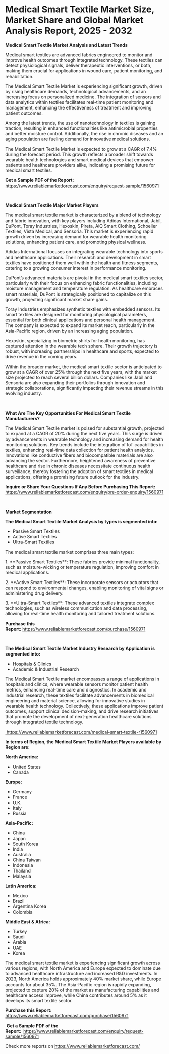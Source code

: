 <p><h1>Medical Smart Textile Market Size, Market Share and Global Market Analysis Report, 2025 - 2032</h1></p><p><strong>Medical Smart Textile Market Analysis and Latest Trends</strong></p>
<p><p>Medical smart textiles are advanced fabrics engineered to monitor and improve health outcomes through integrated technology. These textiles can detect physiological signals, deliver therapeutic interventions, or both, making them crucial for applications in wound care, patient monitoring, and rehabilitation. </p><p>The Medical Smart Textile Market is experiencing significant growth, driven by rising healthcare demands, technological advancements, and an increasing focus on personalized medicine. The integration of sensors and data analytics within textiles facilitates real-time patient monitoring and management, enhancing the effectiveness of treatment and improving patient outcomes.</p><p>Among the latest trends, the use of nanotechnology in textiles is gaining traction, resulting in enhanced functionalities like antimicrobial properties and better moisture control. Additionally, the rise in chronic diseases and an aging population are fueling demand for innovative medical solutions.</p><p>The Medical Smart Textile Market is expected to grow at a CAGR of 7.4% during the forecast period. This growth reflects a broader shift towards wearable health technologies and smart medical devices that empower patients and healthcare providers alike, indicating a promising future for medical smart textiles.</p></p>
<p><strong>Get a Sample PDF of the Report:&nbsp;</strong> <a href="https://www.reliablemarketforecast.com/enquiry/request-sample/1560971?utm_campaign=2781&utm_medium=2&utm_source=Github&utm_content=ia&utm_term=03032025&utm_id=medical-smart-textile">https://www.reliablemarketforecast.com/enquiry/request-sample/1560971</a></p>
<p>&nbsp;</p>
<p><strong>Medical Smart Textile Major Market Players</strong></p>
<p><p>The medical smart textile market is characterized by a blend of technology and fabric innovation, with key players including Adidas International, Jabil, DuPont, Toray Industries, Hexoskin, Pireta, AiQ Smart Clothing, Schoeller Textiles, Vista Medical, and Sensoria. This market is experiencing rapid growth driven by increasing demand for wearable health monitoring solutions, enhancing patient care, and promoting physical wellness.</p><p>Adidas International focuses on integrating wearable technology into sports and healthcare applications. Their research and development in smart textiles have positioned them well within the health and fitness segments, catering to a growing consumer interest in performance monitoring.</p><p>DuPont’s advanced materials are pivotal in the medical smart textiles sector, particularly with their focus on enhancing fabric functionalities, including moisture management and temperature regulation. As healthcare embraces smart materials, DuPont is strategically positioned to capitalize on this growth, projecting significant market share gains.</p><p>Toray Industries emphasizes synthetic textiles with embedded sensors. Its smart textiles are designed for monitoring physiological parameters, essential for both clinical applications and personal health management. The company is expected to expand its market reach, particularly in the Asia-Pacific region, driven by an increasing aging population.</p><p>Hexoskin, specializing in biometric shirts for health monitoring, has captured attention in the wearable tech sphere. Their growth trajectory is robust, with increasing partnerships in healthcare and sports, expected to drive revenue in the coming years.</p><p>Within the broader market, the medical smart textile sector is anticipated to grow at a CAGR of over 25% through the next five years, with the market size projected to reach several billion dollars. Companies like Jabil and Sensoria are also expanding their portfolios through innovation and strategic collaborations, significantly impacting their revenue streams in this evolving industry.</p></p>
<p>&nbsp;</p>
<p><strong>What Are The Key Opportunities For Medical Smart Textile Manufacturers?</strong></p>
<p><p>The Medical Smart Textile market is poised for substantial growth, projected to expand at a CAGR of 20% during the next five years. This surge is driven by advancements in wearable technology and increasing demand for health monitoring solutions. Key trends include the integration of IoT capabilities in textiles, enhancing real-time data collection for patient health analytics. Innovations like conductive fibers and biocompatible materials are also advancing the sector. Furthermore, heightened awareness of preventive healthcare and rise in chronic diseases necessitate continuous health surveillance, thereby fostering the adoption of smart textiles in medical applications, offering a promising future outlook for the industry.</p></p>
<p><strong>Inquire or Share Your Questions If Any Before Purchasing This Report:</strong> <a href="https://www.reliablemarketforecast.com/enquiry/pre-order-enquiry/1560971?utm_campaign=2781&utm_medium=2&utm_source=Github&utm_content=ia&utm_term=03032025&utm_id=medical-smart-textile">https://www.reliablemarketforecast.com/enquiry/pre-order-enquiry/1560971</a></p>
<p>&nbsp;</p>
<p><strong>Market Segmentation</strong></p>
<p><strong>The Medical Smart Textile Market Analysis by types is segmented into:</strong></p>
<p><ul><li>Passive Smart Textiles</li><li>Active Smart Textiles</li><li>Ultra-Smart Textiles</li></ul></p>
<p><p>The medical smart textile market comprises three main types: </p><p>1. **Passive Smart Textiles**: These fabrics provide minimal functionality, such as moisture-wicking or temperature regulation, improving comfort in medical applications.</p><p>2. **Active Smart Textiles**: These incorporate sensors or actuators that can respond to environmental changes, enabling monitoring of vital signs or administering drug delivery.</p><p>3. **Ultra-Smart Textiles**: These advanced textiles integrate complex technologies, such as wireless communication and data processing, allowing for real-time health monitoring and tailored treatment solutions.</p></p>
<p><strong>Purchase this Report:&nbsp;</strong><a href="https://www.reliablemarketforecast.com/purchase/1560971?utm_campaign=2781&utm_medium=2&utm_source=Github&utm_content=ia&utm_term=03032025&utm_id=medical-smart-textile">https://www.reliablemarketforecast.com/purchase/1560971</a></p>
<p>&nbsp;</p>
<p><strong>The Medical Smart Textile Market Industry Research by Application is segmented into:</strong></p>
<p><ul><li>Hospitals & Clinics</li><li>Academic & Industrial Research</li></ul></p>
<p><p>The Medical Smart Textile market encompasses a range of applications in hospitals and clinics, where wearable sensors monitor patient health metrics, enhancing real-time care and diagnostics. In academic and industrial research, these textiles facilitate advancements in biomedical engineering and material science, allowing for innovative studies in wearable health technology. Collectively, these applications improve patient outcomes, support clinical decision-making, and drive research initiatives that promote the development of next-generation healthcare solutions through integrated textile technology.</p></p>
<p><a href="https://www.reliablemarketforecast.com/medical-smart-textile-r1560971?utm_campaign=2781&utm_medium=2&utm_source=Github&utm_content=ia&utm_term=03032025&utm_id=medical-smart-textile">&nbsp;https://www.reliablemarketforecast.com/medical-smart-textile-r1560971</a></p>
<p><strong>In terms of Region, the Medical Smart Textile Market Players available by Region are:</strong></p>
<p>
    <p> <strong> North America: </strong>
        <ul>
            <li>United States</li>
            <li>Canada</li>
        </ul>
        </p> 
    <p> <strong> Europe: </strong>
        <ul>
            <li>Germany</li>
            <li>France</li>
            <li>U.K.</li>
            <li>Italy</li>
            <li>Russia</li>
        </ul>
        </p> 
    <p> <strong> Asia-Pacific: </strong>
        <ul>
            <li>China</li>
            <li>Japan</li>
            <li>South Korea</li>
            <li>India</li>
            <li>Australia</li>
            <li>China Taiwan</li>
            <li>Indonesia</li>
            <li>Thailand</li>
            <li>Malaysia</li>
        </ul>
        </p> 
    <p> <strong> Latin America: </strong>
        <ul>
            <li>Mexico</li>
            <li>Brazil</li>
            <li>Argentina Korea</li>
            <li>Colombia</li>
        </ul>
        </p> 
    <p> <strong> Middle East & Africa: </strong>
        <ul>
            <li>Turkey</li>
            <li>Saudi</li>
            <li>Arabia</li>
            <li>UAE</li>
            <li>Korea</li>
        </ul>
    </p>
    </p>
<p><p>The medical smart textile market is experiencing significant growth across various regions, with North America and Europe expected to dominate due to advanced healthcare infrastructure and increased R&D investments. In 2023, North America holds approximately 40% market share, while Europe accounts for about 35%. The Asia-Pacific region is rapidly expanding, projected to capture 20% of the market as manufacturing capabilities and healthcare access improve, while China contributes around 5% as it develops its smart textile sector.</p></p>
<p><strong>Purchase this Report: </strong><a href="https://www.reliablemarketforecast.com/purchase/1560971?utm_campaign=2781&utm_medium=2&utm_source=Github&utm_content=ia&utm_term=03032025&utm_id=medical-smart-textile">https://www.reliablemarketforecast.com/purchase/1560971</a></p>
<p>&nbsp;<strong>Get a Sample PDF of the Report:&nbsp;&nbsp;</strong><a href="https://www.reliablemarketforecast.com/enquiry/request-sample/1560971?utm_campaign=2781&utm_medium=2&utm_source=Github&utm_content=ia&utm_term=03032025&utm_id=medical-smart-textile">https://www.reliablemarketforecast.com/enquiry/request-sample/1560971</a></p>
<p><strong></strong></p>
<p>Check more reports on <a href="https://www.reliablemarketforecast.com/?utm_campaign=2781&utm_medium=2&utm_source=Github&utm_content=ia&utm_term=03032025&utm_id=medical-smart-textile">https://www.reliablemarketforecast.com/</a></p>